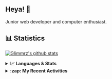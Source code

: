 ## Heya! 👋

Junior web developer and computer enthusiast.

## 📊 Statistics

[![Glimmrz's github stats](https://github-readme-stats.vercel.app/api?username=glimmrz&theme=dark&count_private=true)](https://github.com/anuraghazra/github-readme-stats)

<details>
  <summary><strong>📈 Languages & Stats</strong></summary>
  <img src="https://github-readme-stats.vercel.app/api?username=bunningss&show_icons=true&theme=dark&hide_border=true"
       alt="Tayef's GitHub stats" />
  <img src="https://github-readme-stats.vercel.app/api/top-langs/?username=bunningss&show_icons=true&theme=dark&hide_border=true&layout=compact&langs_count=10"
       alt="Tayef's Top GitHub Languages" />
</details>

<details>
<summary><strong> :zap: My Recent Activities </strong></summary>

<!-- ACTIVITY-LIST:START -->
- [glimmrz pushed to master in glimmrz/nextjs-helper-components](https://github.com/glimmrz/nextjs-helper-components/compare/e334e98b00...eb907662a3)
- [glimmrz pushed to master in glimmrz/nextjs-helper-components](https://github.com/glimmrz/nextjs-helper-components/compare/3ce35193ab...e334e98b00)
- [glimmrz pushed to master in glimmrz/nextjs-helper-components](https://github.com/glimmrz/nextjs-helper-components/compare/072cb60e84...3ce35193ab)
- [glimmrz created a branch master in glimmrz/nextjs-helper-components](https://github.com/glimmrz/nextjs-helper-components/compare/master)
- [glimmrz created a repository glimmrz/nextjs-helper-components](https://github.com/glimmrz/nextjs-helper-components//)
<!-- ACTIVITY-LIST:END -->

</details>

